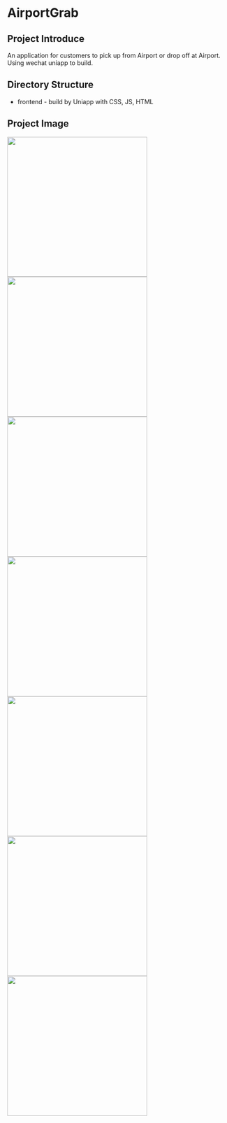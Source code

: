 # AirportGrab


## Project Introduce

An application for customers to pick up from Airport or drop off at Airport. 
Using wechat uniapp to build.

## Directory Structure

- frontend - build by Uniapp with CSS, JS, HTML


## Project Image
<img src="https://github.com/Ernestanior/AirportGrab/blob/master/frontend/screenshot/CN/1.jpg" width="320px">
<img src="https://github.com/Ernestanior/AirportGrab/blob/master/frontend/screenshot/CN/2.jpg" width="320px">
<img src="https://github.com/Ernestanior/AirportGrab/blob/master/frontend/screenshot/CN/3.jpg" width="320px">
<img src="https://github.com/Ernestanior/AirportGrab/blob/master/frontend/screenshot/CN/4.jpg" width="320px">
<img src="https://github.com/Ernestanior/AirportGrab/blob/master/frontend/screenshot/CN/5.jpg" width="320px">
<img src="https://github.com/Ernestanior/AirportGrab/blob/master/frontend/screenshot/CN/6.jpg" width="320px">
<img src="https://github.com/Ernestanior/AirportGrab/blob/master/frontend/screenshot/CN/7.jpg" width="320px">
